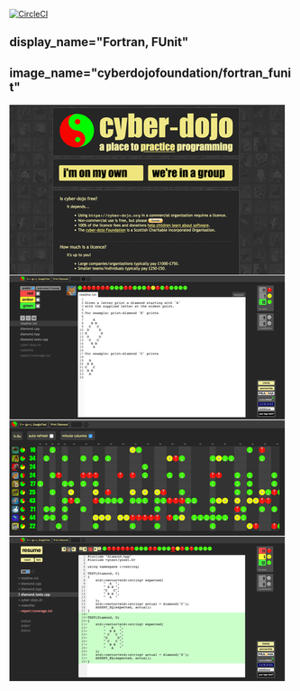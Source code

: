 [![CircleCI](https://circleci.com/gh/cyber-dojo-languages/fortran-funit.svg?style=svg)](https://circleci.com/gh/cyber-dojo-languages/fortran-funit)

## display_name="Fortran, FUnit"
## image_name="cyberdojofoundation/fortran_funit"

![cyber-dojo.org home page](https://github.com/cyber-dojo/cyber-dojo/blob/master/shared/home_page_snapshot.png)